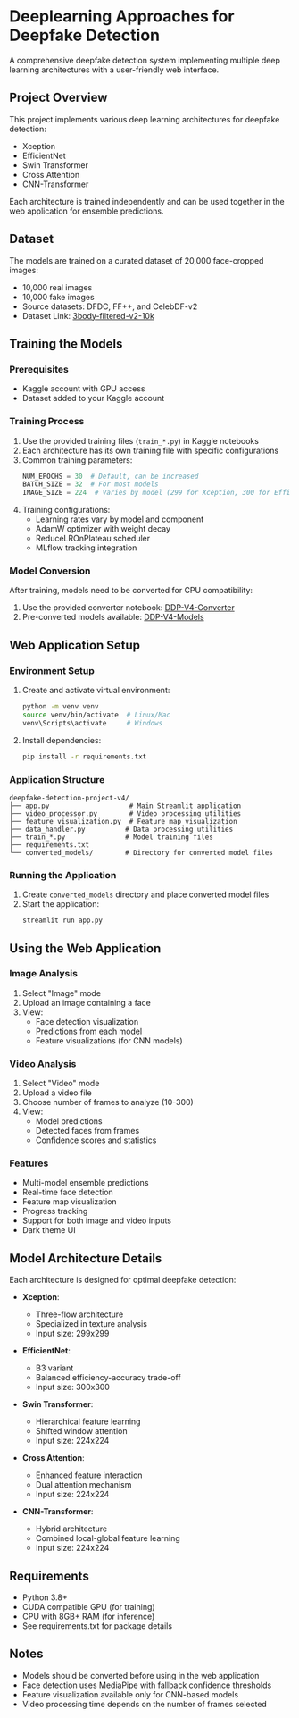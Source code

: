 # Deeplearning Approaches for Deepfake Detection

A comprehensive deepfake detection system implementing multiple deep learning architectures with a user-friendly web interface.

## Project Overview

This project implements various deep learning architectures for deepfake detection:
- Xception
- EfficientNet
- Swin Transformer
- Cross Attention
- CNN-Transformer

Each architecture is trained independently and can be used together in the web application for ensemble predictions.

## Dataset

The models are trained on a curated dataset of 20,000 face-cropped images:
- 10,000 real images
- 10,000 fake images
- Source datasets: DFDC, FF++, and CelebDF-v2
- Dataset Link: [3body-filtered-v2-10k](https://www.kaggle.com/datasets/ameencaslam/3body-filtered-v2-10k/settings)

## Training the Models

### Prerequisites
- Kaggle account with GPU access
- Dataset added to your Kaggle account

### Training Process
1. Use the provided training files (`train_*.py`) in Kaggle notebooks
2. Each architecture has its own training file with specific configurations
3. Common training parameters:
   ```python
   NUM_EPOCHS = 30  # Default, can be increased
   BATCH_SIZE = 32  # For most models
   IMAGE_SIZE = 224  # Varies by model (299 for Xception, 300 for EfficientNet)
   ```
4. Training configurations:
   - Learning rates vary by model and component
   - AdamW optimizer with weight decay
   - ReduceLROnPlateau scheduler
   - MLflow tracking integration

### Model Conversion
After training, models need to be converted for CPU compatibility:
1. Use the provided converter notebook: [DDP-V4-Converter](https://www.kaggle.com/code/ameencaslam/ddp-v4-converter)
2. Pre-converted models available: [DDP-V4-Models](https://www.kaggle.com/datasets/ameencaslam/ddp-v4-models)

## Web Application Setup

### Environment Setup
1. Create and activate virtual environment:
   ```bash
   python -m venv venv
   source venv/bin/activate  # Linux/Mac
   venv\Scripts\activate     # Windows
   ```

2. Install dependencies:
   ```bash
   pip install -r requirements.txt
   ```

### Application Structure
```
deepfake-detection-project-v4/
├── app.py                    # Main Streamlit application
├── video_processor.py        # Video processing utilities
├── feature_visualization.py  # Feature map visualization
├── data_handler.py          # Data processing utilities
├── train_*.py               # Model training files
├── requirements.txt
└── converted_models/        # Directory for converted model files
```

### Running the Application
1. Create `converted_models` directory and place converted model files
2. Start the application:
   ```bash
   streamlit run app.py
   ```

## Using the Web Application

### Image Analysis
1. Select "Image" mode
2. Upload an image containing a face
3. View:
   - Face detection visualization
   - Predictions from each model
   - Feature visualizations (for CNN models)

### Video Analysis
1. Select "Video" mode
2. Upload a video file
3. Choose number of frames to analyze (10-300)
4. View:
   - Model predictions
   - Detected faces from frames
   - Confidence scores and statistics

### Features
- Multi-model ensemble predictions
- Real-time face detection
- Feature map visualization
- Progress tracking
- Support for both image and video inputs
- Dark theme UI

## Model Architecture Details

Each architecture is designed for optimal deepfake detection:

- **Xception**: 
  - Three-flow architecture
  - Specialized in texture analysis
  - Input size: 299x299

- **EfficientNet**: 
  - B3 variant
  - Balanced efficiency-accuracy trade-off
  - Input size: 300x300

- **Swin Transformer**: 
  - Hierarchical feature learning
  - Shifted window attention
  - Input size: 224x224

- **Cross Attention**: 
  - Enhanced feature interaction
  - Dual attention mechanism
  - Input size: 224x224

- **CNN-Transformer**: 
  - Hybrid architecture
  - Combined local-global feature learning
  - Input size: 224x224

## Requirements

- Python 3.8+
- CUDA compatible GPU (for training)
- CPU with 8GB+ RAM (for inference)
- See requirements.txt for package details

## Notes

- Models should be converted before using in the web application
- Face detection uses MediaPipe with fallback confidence thresholds
- Feature visualization available only for CNN-based models
- Video processing time depends on the number of frames selected 